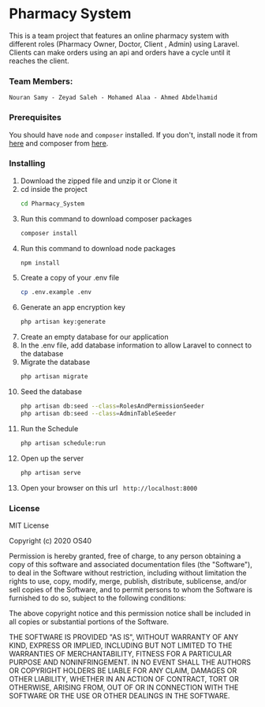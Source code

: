 # Pharmacy System

This is a team project that features an online pharmacy system with different roles (Pharmacy Owner, Doctor, Client , Admin) using Laravel. Clients can make orders using an api and orders have a cycle until it reaches the client.

### Team Members:
	Nouran Samy - Zeyad Saleh - Mohamed Alaa - Ahmed Abdelhamid

### Prerequisites

You should have `node` and `composer` installed. If you don't, install node it from [here](https://nodejs.org/) and composer from [here](https://getcomposer.org/download/).

### Installing
1. Download the zipped file and unzip it or Clone it
2. cd inside the project 
    ```sh
    cd Pharmacy_System
    ```
3.  Run this command to download composer packages
    ```sh
    composer install
    ```
4. Run this command to download node packages
    ```sh
    npm install
    ```
5. Create a copy of your .env file
    ```sh
    cp .env.example .env
    ```
6. Generate an app encryption key
    ```sh
    php artisan key:generate
    ```
7. Create an empty database for our application
8. In the .env file, add database information to allow Laravel to connect to the database
9. Migrate the database
    ```sh
    php artisan migrate
    ```
10. Seed the database
    ```sh
    php artisan db:seed --class=RolesAndPermissionSeeder
    php artisan db:seed --class=AdminTableSeeder
    ```
11. Run the Schedule
    ```sh
    php artisan schedule:run
    ```
12. Open up the server
    ```sh
    php artisan serve
    ```
13. Open your browser on this url ``` http://localhost:8000```

### License
MIT License

Copyright (c) 2020 OS40

Permission is hereby granted, free of charge, to any person obtaining a copy of this software and associated documentation files (the "Software"), to deal in the Software without restriction, including without limitation the rights to use, copy, modify, merge, publish, distribute, sublicense, and/or sell copies of the Software, and to permit persons to whom the Software is furnished to do so, subject to the following conditions:

The above copyright notice and this permission notice shall be included in all copies or substantial portions of the Software.

THE SOFTWARE IS PROVIDED "AS IS", WITHOUT WARRANTY OF ANY KIND, EXPRESS OR IMPLIED, INCLUDING BUT NOT LIMITED TO THE WARRANTIES OF MERCHANTABILITY, FITNESS FOR A PARTICULAR PURPOSE AND NONINFRINGEMENT. IN NO EVENT SHALL THE AUTHORS OR COPYRIGHT HOLDERS BE LIABLE FOR ANY CLAIM, DAMAGES OR OTHER LIABILITY, WHETHER IN AN ACTION OF CONTRACT, TORT OR OTHERWISE, ARISING FROM, OUT OF OR IN CONNECTION WITH THE SOFTWARE OR THE USE OR OTHER DEALINGS IN THE SOFTWARE.
